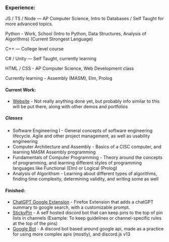 
### Experience:
JS / TS / Node — AP Computer Science, Intro to Databases / Self Taught for more advanced topics.

Python - Work, School (Intro to Python, Data Structures, Analysis of Algorithms) (Current Strongest Language)

C++ — College level course

C# / Unity — Self Taught, currently learning

HTML / CSS - AP Computer Science, Web Development class

Currently learning - Assembly (MASM), Elm, Prolog

#### Current Work:
* [Website](https://arc25275.dev) - Not really anything done yet, but probably info similar to this will be put there, along with other demos and portfolios
##### Classes 
* Software Engineering I - General concepts of software engineering lifecycle. Agile and other project management, as well as usability engineering
* Computer Architecture and Assembly - Basics of a CISC computer, and learning MASM Assembly programming
* Fundamentals of Computer Programming - Theory around the concepts of programming, and learning different styles of programming languages like Functional (Elm) or Logical (Prolog)
* Analysis of Algorithsm - Learning about different types of algorithms, finding time complexity, determining validity, and writing some as well


#### Finished: 
* [ChatGPT Google Extension](https://github.com/arc25275/chatGPT-google) - Firefox Extension that adds a chatGPT summary to google search, with a customizable prompt.
* [StickyPin](https://github.com/arc25275/stickypin) - A self hosted discord bot that can keep pins to the top of pin lists in channels (Example: To keep guidelines or channel-specific rules at the top of the pins)
* [Google Bot](https://github.com/arc25275/google-bot) - A discord bot based around google api, made as a practice for using more complex apis (mostly), and discord.js v13


